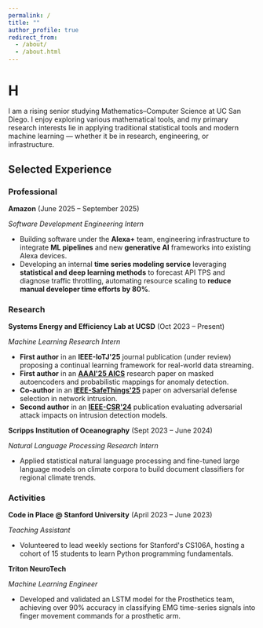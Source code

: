 ```yaml
---
permalink: /
title: ""
author_profile: true
redirect_from: 
  - /about/
  - /about.html
---
```


<!-- Typing animated intro -->
<h1 data-aos="fade-in" style="margin-bottom: 1rem;">
  <span style="font-weight: bold;">H</span><span id="typed-intro" style="min-height: 2.5rem;"></span>
</h1>
<!-- <h1 id="typed-intro" data-aos="fade-in" style="margin-bottom: 1rem;"></h1>-->

<div data-aos="fade-up">
I am a rising senior studying Mathematics–Computer Science at UC San Diego. I enjoy exploring various mathematical tools, and my primary research interests lie in applying traditional statistical tools and modern machine learning — whether it be in research, engineering, or infrastructure.
</div>

<!-- Section Title -->
<div data-aos="fade-up">
<h2>Selected Experience</h2>
</div>

<!-- PROFESSIONAL -->
<div data-aos="fade-up">
<h3>Professional</h3>
</div>

<div class="experience-card" data-aos="zoom-in" style="--bg: url('/images/amazon.png');">
  <p class="experience-title"><strong>Amazon</strong> (June 2025 – September 2025)</p>
  <p class="experience-subtitle"><em>Software Development Engineering Intern</em></p>
  <ul>
    <li>Building software under the <strong>Alexa+</strong> team, engineering infrastructure to integrate <strong>ML pipelines</strong> and new <strong>generative AI</strong> frameworks into existing Alexa devices.</li>
    <li>Developing an internal <strong>time series modeling service</strong> leveraging <strong>statistical and deep learning methods</strong> to forecast API TPS and diagnose traffic throttling, automating resource scaling to <strong>reduce manual developer time efforts by 80%</strong>.</li>
  </ul>
</div>

<!-- RESEARCH -->
<div data-aos="fade-up">
<h3>Research</h3>
</div>

<div class="experience-card" data-aos="zoom-in" style="--bg: url('/images/ucsd.png');">
  <p class="experience-title"><strong>Systems Energy and Efficiency Lab at UCSD</strong> (Oct 2023 – Present)</p>
  <p class="experience-subtitle"><em>Machine Learning Research Intern</em></p>
  <ul>
    <li><strong>First author</strong> in an 
      <strong>IEEE-IoTJ'25</strong> 
      journal publication (under review) proposing a continual learning framework for real-world data streaming.</li>
    <li><strong>First author</strong> in an 
      <strong><a href="https://arxiv.org/abs/2502.07119" target="_blank" rel="noopener noreferrer">AAAI'25 AICS</a></strong> 
      research paper on masked autoencoders and probabilistic mappings for anomaly detection.</li>
    <li><strong>Co-author</strong> in an 
      <strong><a href="https://arxiv.org/abs/2504.13301" target="_blank" rel="noopener noreferrer">IEEE-SafeThings'25</a></strong> 
      paper on adversarial defense selection in network intrusion.</li>
    <li><strong>Second author</strong> in an 
      <strong><a href="https://ieeexplore.ieee.org/document/10679443" target="_blank" rel="noopener noreferrer">IEEE-CSR'24</a></strong> 
      publication evaluating adversarial attack impacts on intrusion detection models.</li>
  </ul>
</div>
<div class="experience-card" data-aos="zoom-in" style="--bg: url('/images/scripps.png');">
  <p class="experience-title"><strong>Scripps Institution of Oceanography</strong> (Sept 2023 – June 2024)</p>
  <p class="experience-subtitle"><em>Natural Language Processing Research Intern</em></p>
  <ul>
    <li>Applied statistical natural language processing and fine-tuned large language models on climate corpora to build document classifiers for regional climate trends.</li>
  </ul>
</div>

<!-- ACTIVITIES -->
<div data-aos="fade-up">
<h3>Activities</h3>
</div>

<div class="experience-card" data-aos="zoom-in" style="--bg: url('/images/stanford-logo.png');">
  <p class="experience-title"><strong>Code in Place @ Stanford University</strong> (April 2023 – June 2023)</p>
  <p class="experience-subtitle"><em>Teaching Assistant</em></p>
  <ul>
    <li>Volunteered to lead weekly sections for Stanford's CS106A, hosting a cohort of 15 students to learn Python programming fundamentals.</li>
  </ul>
</div>


<div class="experience-card" data-aos="zoom-in" style="--bg: url('/images/tnt.png');">
  <p class="experience-title"><strong>Triton NeuroTech</strong></p>
  <p class="experience-subtitle"><em>Machine Learning Engineer</em></p>
  <ul>
    <li>Developed and validated an LSTM model for the Prosthetics team, achieving over 90% accuracy in classifying EMG time-series signals into finger movement commands for a prosthetic arm.</li>
  </ul>
</div>

<!-- Extra space to ensure scroll -->
<div style="height: 100vh;"></div>
